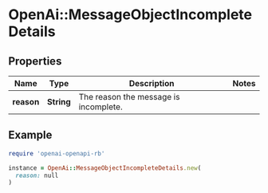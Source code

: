 # OpenAi::MessageObjectIncompleteDetails

## Properties

| Name | Type | Description | Notes |
| ---- | ---- | ----------- | ----- |
| **reason** | **String** | The reason the message is incomplete. |  |

## Example

```ruby
require 'openai-openapi-rb'

instance = OpenAi::MessageObjectIncompleteDetails.new(
  reason: null
)
```


